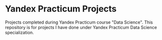# Yandex Practicum Projects
Projects completed during Yandex Practicum course "Data Science". 
This repository is for projects I have done under Yandex Practicum Data Science specialization.
